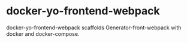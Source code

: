 # docker-yo-frontend-webpack
docker-yo-frontend-webpack scaffolds Generator-front-webpack with docker and docker-compose.
